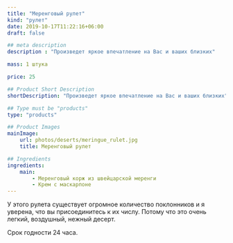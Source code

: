 ```yaml
---
title: "Меренговый рулет"
kind: "рулет"
date: 2019-10-17T11:22:16+06:00
draft: false

## meta description
description : "Произведет яркое впечатление на Вас и ваших близких"

mass: 1 штука

price: 25

## Product Short Description
shortDescription: "Произведет яркое впечатление на Вас и ваших близких"

## Type must be "products"
type: "products"

## Product Images
mainImage:
    url: photos/deserts/meringue_rulet.jpg
    title: Меренговый рулет

## Ingredients
ingredients:
    main:
        - Меренговый корж из швейцарской меренги
        - Крем с маскарпоне
---
```


У этого рулета существует огромное количество поклонников и я уверена,
что вы присоединитесь к их числу. Потому что это очень легкий, воздушный, нежный десерт.

Cрок годности 24 часа.

